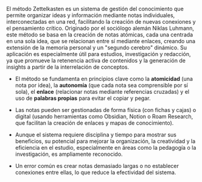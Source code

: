 

El método Zettelkasten es un sistema de gestión del conocimiento que permite organizar ideas y información mediante notas individuales, interconectadas en una red, facilitando la creación de nuevas conexiones y el pensamiento crítico. Originado por el sociólogo alemán Niklas Luhmann, este método se basa en la creación de notas atómicas, cada una centrada en una sola idea, que se relacionan entre sí mediante enlaces, creando una extensión de la memoria personal y un "segundo cerebro" dinámico. Su aplicación es especialmente útil para estudios, investigación y redacción, ya que promueve la retenencia activa de contenidos y la generación de insights a partir de la interrelación de conceptos.

- El método se fundamenta en principios clave como la **atomicidad** (una nota por idea), la **autonomía** (que cada nota sea comprensible por sí sola), el **enlace** (relacionar notas mediante referencias cruzadas) y el uso de **palabras propias** para evitar el copiar y pegar.
    
- Las notas pueden ser gestionadas de forma física (con fichas y cajas) o digital (usando herramientas como Obsidian, Notion o Roam Research, que facilitan la creación de enlaces y mapas de conocimiento).
    
- Aunque el sistema requiere disciplina y tiempo para mostrar sus beneficios, su potencial para mejorar la organización, la creatividad y la eficiencia en el estudio, especialmente en áreas como la pedagogía o la investigación, es ampliamente reconocido.
    
- Un error común es crear notas demasiado largas o no establecer conexiones entre ellas, lo que reduce la efectividad del sistema.
